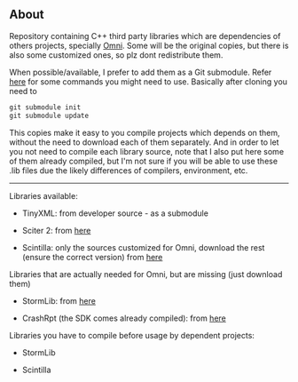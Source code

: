 ## About

Repository containing C++ third party libraries which are dependencies of others projects, specially [Omni](/midiway/Omni). Some will be the original copies, but there is also some customized ones, so plz dont redistribute them.

When possible/available, I prefer to add them as a Git submodule. Refer [here](http://dropshado.ws/post/20058825150/git-submodules) for some commands you might need to use. Basically after cloning you need to

```ruby
git submodule init
git submodule update
```

This copies make it easy to you compile projects which depends on them, without the need to download each of them separately. And in order to let you not need to compile each library source, note that I also put here some of them already compiled, but I'm not sure if you will be able to use these .lib files due the likely differences of compilers, environment, etc.



***

Libraries available:

- TinyXML: from developer source - as a submodule

- Sciter 2: from [here](http://www.terrainformatica.com/)

- Scintilla: only the sources customized for Omni, download the rest (ensure the correct version) from [here](http://www.scintilla.org/)

Libraries that are actually needed for Omni, but are missing (just download them)

- StormLib: from [here](http://www.zezula.net/en/mpq/download.html)

- CrashRpt (the SDK comes already compiled): from [here](http://code.google.com/p/crashrpt/)

Libraries you have to compile before usage by dependent projects:

- StormLib

- Scintilla
